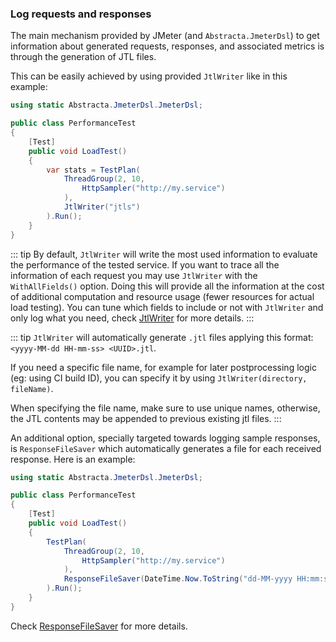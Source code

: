 ### Log requests and responses

The main mechanism provided by JMeter (and `Abstracta.JmeterDsl`) to get information about generated requests, responses, and associated metrics is through the generation of JTL files.

This can be easily achieved by using provided `JtlWriter` like in this example:

```cs
using static Abstracta.JmeterDsl.JmeterDsl;

public class PerformanceTest
{
    [Test]
    public void LoadTest()
    {
        var stats = TestPlan(
            ThreadGroup(2, 10,
                HttpSampler("http://my.service")
            ),
            JtlWriter("jtls")
        ).Run();
    }
}
```

::: tip
By default, `JtlWriter` will write the most used information to evaluate the performance of the tested service. If you want to trace all the information of each request you may use `JtlWriter` with the `WithAllFields()` option. Doing this will provide all the information at the cost of additional computation and resource usage (fewer resources for actual load testing). You can tune which fields to include or not with `JtlWriter` and only log what you need, check [JtlWriter](/Abstracta.JmeterDsl/Core/Listeners/JtlWriter.cs) for more details.
:::

::: tip
`JtlWriter` will automatically generate `.jtl` files applying this format: `<yyyy-MM-dd HH-mm-ss> <UUID>.jtl`.

If you need a specific file name, for example for later postprocessing logic (eg: using CI build ID), you can specify it by using `JtlWriter(directory, fileName)`.

When specifying the file name, make sure to use unique names, otherwise, the JTL contents may be appended to previous existing jtl files.
:::

An additional option, specially targeted towards logging sample responses, is `ResponseFileSaver` which automatically generates a file for each received response. Here is an example:

```cs
using static Abstracta.JmeterDsl.JmeterDsl;

public class PerformanceTest
{
    [Test]
    public void LoadTest()
    {
        TestPlan(
            ThreadGroup(2, 10,
                HttpSampler("http://my.service")
            ),
            ResponseFileSaver(DateTime.Now.ToString("dd-MM-yyyy HH:mm:ss").Replace(":", "-") + "-response")
        ).Run();
    }
}
```

Check [ResponseFileSaver](/Abstracta.JmeterDsl/Core/Listeners/ResponseFileSaver.cs) for more details.
